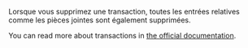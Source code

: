 Lorsque vous supprimez une transaction, toutes les entrées relatives comme les pièces jointes sont également supprimées.

You can read more about transactions in [the official documentation](https://docs.firefly-iii.org/concepts/transactions).